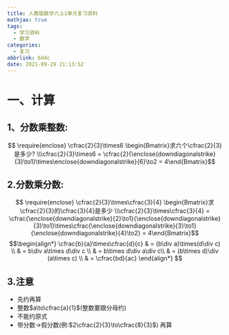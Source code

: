 ```yaml
---
title: 人教版数学六上1单元复习资料
mathjax: true
tags:
  - 学习资料
  - 数学
categories:
  - 复习
abbrlink: 6d4c
date: 2021-09-29 21:13:52
---
```

# 一、计算
## 1、分数乘整数:
$$ \require{enclose} \cfrac{2}{3}\times6 \begin{Bmatrix}求六个\cfrac{2}{3}是多少? \\\cfrac{2}{3}\times6 = \cfrac{2}{\enclose{downdiagonalstrike}{3}\to1}\times\enclose{downdiagonalstrike}{6}\to2 = 4\end{Bmatrix}$$
## 2.分数乘分数:
$$ \require{enclose} \cfrac{2}{3}\times\cfrac{3}{4} \begin{Bmatrix}求\cfrac{2}{3}的\cfrac{3}{4}是多少 \\\cfrac{2}{3}\times\cfrac{3}{4} = \cfrac{\enclose{downdiagonalstrike}{2}\to1}{\enclose{downdiagonalstrike}{3}\to1}\times\cfrac{\enclose{downdiagonalstrike}{3}\to1}{\enclose{downdiagonalstrike}{4}\to2} = 4\end{Bmatrix}$$
$$\begin{align*}
\cfrac{b}{a}\times\cfrac{d}{c} & = (b\div a)\times(d\div c) \\ & = b\div a\times d\div c \\ & = b\times d\div a\div c\\ & = (b\times d)\div (a\times c) \\ & = \cfrac{bd}{ac}
\end{align*}
$$
## 3.注意
- 先约再算
- 整数$a\to\cfrac{a}{1}$(整数要跟分母约)
- 不能约原式
- 带分数$\to$假分数(例:$2\cfrac{2}{3}\to\cfrac{8}{3}$) 再算
